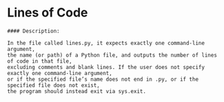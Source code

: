 
# Lines of Code

    #### Description:

    In the file called lines.py, it expects exactly one command-line argument, 
    the name (or path) of a Python file, and outputs the number of lines of code in that file, 
    excluding comments and blank lines. If the user does not specify exactly one command-line argument, 
    or if the specified file’s name does not end in .py, or if the specified file does not exist, 
    the program should instead exit via sys.exit.